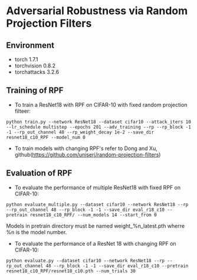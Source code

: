 # Adversarial Robustness via Random Projection Filters

## Environment

* torch 1.7.1
* torchvision 0.8.2
* torchattacks 3.2.6

## Training of RPF

* To train a ResNet18 with RPF on CIFAR-10 with fixed random projection filteer:
```
python train.py --network ResNet18 --dataset cifar10 --attack_iters 10 --lr_schedule multistep --epochs 201 --adv_training --rp --rp_block -1 -1 --rp_out_channel 48 --rp_weight_decay 1e-2 --save_dir resnet18_c10_RPF --model_num 0
```

* To train models with changing RPF's refer to Dong and Xu, github(https://github.com/uniserj/random-projection-filters)

## Evaluation of RPF

* To evaluate the performance of multiple ResNet18 with fixed RPF on CIFAR-10:

```
python evaluate_multiple.py --dataset cifar10 --network ResNet18 --rp --rp_out_channel 48 --rp_block -1 -1 --save_dir eval_r18_c10 --pretrain resnet18_c10_RPF/ --num_models 14 --start_from 0
```

Models in pretrain directory must be named weight_%n_latest.pth wherre %n is the model number.

* To evaluate the performance of a ResNet 18 with changing RPF on CIFAR-10:

```
python evaluate.py --dataset cifar10 --network ResNet18 --rp --rp_out_channel 48 --rp_block -1 -1 --save_dir eval_r18_c10 --pretrain resnet18_c10_RPF/resnet18_c10.pth --num_trials 30
```
